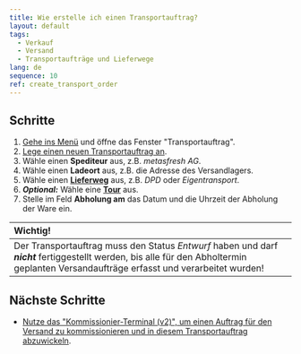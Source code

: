 ```yaml
---
title: Wie erstelle ich einen Transportauftrag?
layout: default
tags:
  - Verkauf
  - Versand
  - Transportaufträge und Lieferwege
lang: de
sequence: 10
ref: create_transport_order
---
```


## Schritte
1. [Gehe ins Menü](Menu) und öffne das Fenster "Transportauftrag".
1. [Lege einen neuen Transportauftrag an](Neuer_Datensatz_Fenster_Webui).
1. Wähle einen **Spediteur** aus, z.B. *metasfresh AG*.
1. Wähle einen **Ladeort** aus, z.B. die Adresse des Versandlagers.
1. Wähle einen [**Lieferweg**](Lieferwege_konfigurieren) aus, z.B. *DPD* oder *Eigentransport*.
1. ***Optional:*** Wähle eine [**Tour**](Tourenplanung_mittels_Liefertagen) aus.
1. Stelle im Feld **Abholung am** das Datum und die Uhrzeit der Abholung der Ware ein.

| **Wichtig!** |
| :--- |
| Der Transportauftrag muss den Status *Entwurf* haben und darf ***nicht*** fertiggestellt werden, bis alle für den Abholtermin geplanten Versandaufträge erfasst und verarbeitet wurden! |

## Nächste Schritte
- [Nutze das "Kommissionier-Terminal (v2)", um einen Auftrag für den Versand zu kommissionieren und in diesem Transportauftrag abzuwickeln](Auftrag_kommissionieren_Versand_Terminalv2).
